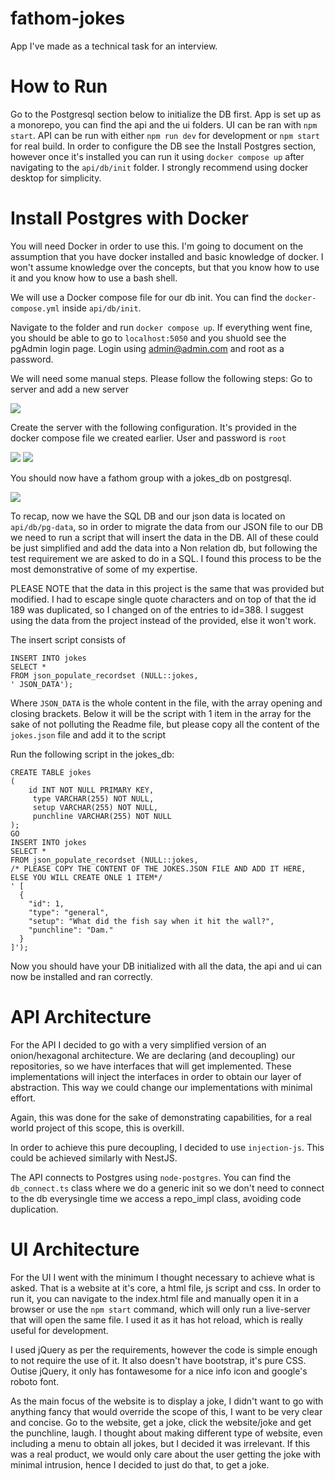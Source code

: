 # fathom-jokes

App I've made as a technical task for an interview.

# How to Run

Go to the Postgresql section below to initialize the DB first.
App is set up as a monorepo, you can find the api and the ui folders.
UI can be ran with `npm start`.
API can be run with either `npm run dev` for development or `npm start` for real build.
In order to configure the DB see the Install Postgres section, however once it's installed you can run it using `docker compose up` after navigating to the `api/db/init` folder. I strongly recommend using docker desktop for simplicity.

# Install Postgres with Docker

You will need Docker in order to use this. I'm going to document on the assumption that you have docker installed and basic knowledge of docker.
I won't assume knowledge over the concepts, but that you know how to use it and you know how to use a bash shell.

We will use a Docker compose file for our db init. You can find the `docker-compose.yml` inside `api/db/init`.

Navigate to the folder and run `docker compose up`. If everything went fine, you should be able to go to `localhost:5050` and you shuold see the pgAdmin login page. Login using admin@admin.com and root as a password.

We will need some manual steps.
Please follow the following steps:
Go to server and add a new server

![](docs/pgadmin1.png)

Create the server with the following configuration. It's provided in the docker compose file we created earlier. User and password is `root`

![](docs/pgadmin2.png)
![](docs/pgadmin3.png)

You should now have a fathom group with a jokes_db on postgresql.

![](docs/pgadmin4.png)

To recap, now we have the SQL DB and our json data is located on `api/db/pg-data`, so in order to migrate the data from our JSON file to our DB we need to run a script that will insert the data in the DB. All of these could be just simplified and add the data into a Non relation db, but following the test requirement we are asked to do in a SQL. I found this process to be the most demonstrative of some of my expertise.

PLEASE NOTE that the data in this project is the same that was provided but modified. I had to escape single quote characters and on top of that the id 189 was duplicated, so I changed on of the entries to id=388. I suggest using the data from the project instead of the provided, else it won't work.

The insert script consists of

```
INSERT INTO jokes
SELECT *
FROM json_populate_recordset (NULL::jokes,
' JSON_DATA');
```

Where `JSON_DATA` is the whole content in the file, with the array opening and closing brackets. Below it will be the script with 1 item in the array for the sake of not polluting the Readme file, but please copy all the content of the `jokes.json` file and add it to the script

Run the following script in the jokes_db:

```
CREATE TABLE jokes
(
	id INT NOT NULL PRIMARY KEY,
	 type VARCHAR(255) NOT NULL,
	 setup VARCHAR(255) NOT NULL,
	 punchline VARCHAR(255) NOT NULL
);
GO
INSERT INTO jokes
SELECT *
FROM json_populate_recordset (NULL::jokes,
/* PLEASE COPY THE CONTENT OF THE JOKES.JSON FILE AND ADD IT HERE, ELSE YOU WILL CREATE ONLE 1 ITEM*/
' [
  {
    "id": 1,
    "type": "general",
    "setup": "What did the fish say when it hit the wall?",
    "punchline": "Dam."
  }
]');

```

Now you should have your DB initialized with all the data, the api and ui can now be installed and ran correctly.

# API Architecture

For the API I decided to go with a very simplified version of an onion/hexagonal architecture.
We are declaring (and decoupling) our repositories, so we have interfaces that will get implemented. These implementations will inject the interfaces in order to obtain our layer of abstraction. This way we could change our implementations with minimal effort.

Again, this was done for the sake of demonstrating capabilities, for a real world project of this scope, this is overkill.

In order to achieve this pure decoupling, I decided to use `injection-js`.
This could be achieved similarly with NestJS.

The API connects to Postgres using `node-postgres`. You can find the `db_connect.ts` class where we do a generic init so we don't need to connect to the db everysingle time we access a repo_impl class, avoiding code duplication.

# UI Architecture

For the UI I went with the minimum I thought necessary to achieve what is asked. That is a website at it's core, a html file, js script and css.
In order to run it, you can navigate to the index.html file and manually open it in a browser or use the `npm start` command, which will only run a live-server that will open the same file. I used it as it has hot reload, which is really useful for development.

I used jQuery as per the requirements, however the code is simple enough to not require the use of it.
It also doesn't have bootstrap, it's pure CSS. Outise jQuery, it only has fontawesome for a nice info icon and google's roboto font.

As the main focus of the website is to display a joke, I didn't want to go with anything fancy that would override the scope of this, I want to be very clear and concise. Go to the website, get a joke, click the website/joke and get the punchline, laugh.
I thought about making different type of website, even including a menu to obtain all jokes, but I decided it was irrelevant. If this was a real product, we would only care about the user getting the joke with minimal intrusion, hence I decided to just do that, to get a joke.
